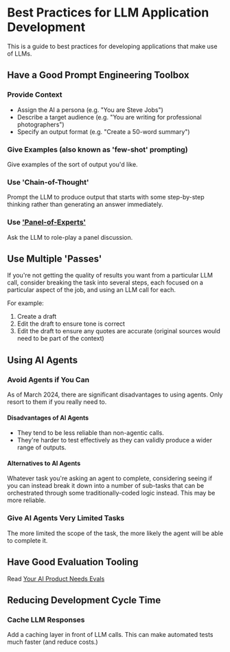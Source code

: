 # Best Practices for LLM Application Development

This is a guide to best practices for developing applications that make use of LLMs.

## Have a Good Prompt Engineering Toolbox

### Provide Context
* Assign the AI a persona (e.g. "You are Steve Jobs")
* Describe a target audience (e.g. "You are writing for professional photographers")
* Specify an output format (e.g. "Create a 50-word summary")

### Give Examples (also known as 'few-shot' prompting)
Give examples of the sort of output you'd like.

### Use 'Chain-of-Thought'
Prompt the LLM to produce output that starts with some step-by-step thinking rather than generating an answer immediately.

### Use ['Panel-of-Experts'](https://sourcery.ai/blog/panel-of-experts/)
Ask the LLM to role-play a panel discussion.

## Use Multiple 'Passes'
If you're not getting the quality of results you want from a particular LLM call, consider breaking the task into several steps, each focused on a particular aspect of the job, and using an LLM call for each.

For example:
1. Create a draft
2. Edit the draft to ensure tone is correct
3. Edit the draft to ensure any quotes are accurate (original sources would need to be part of the context)

## Using AI Agents

### Avoid Agents if You Can
As of March 2024, there are significant disadvantages to using agents. Only resort to them if you really need to.

#### Disadvantages of AI Agents
* They tend to be less reliable than non-agentic calls.
* They're harder to test effectively as they can validly produce a wider range of outputs.

#### Alternatives to AI Agents
Whatever task you're asking an agent to complete, considering seeing if you can instead break it down into a number of sub-tasks that can be orchestrated through some traditionally-coded logic instead. This may be more reliable.

### Give AI Agents Very Limited Tasks
The more limited the scope of the task, the more likely the agent will be able to complete it.

## Have Good Evaluation Tooling
Read [Your AI Product Needs Evals](https://hamel.dev/blog/posts/evals/)

## Reducing Development Cycle Time

### Cache LLM Responses
Add a caching layer in front of LLM calls. This can make automated tests much faster (and reduce costs.)
